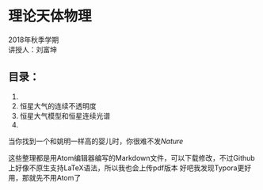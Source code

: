 # 理论天体物理
2018年秋季学期\
讲授人：刘富坤
## 目录：
1. 
2. 恒星大气的连续不透明度
3. 恒星大气模型和恒星连续光谱
4.
当你找到一个和姚明一样高的婴儿时，你很难不发*Nature*

这些整理都是用Atom编辑器编写的Markdown文件，可以下载修改，不过Github上好像不原生支持LaTeX语法，所以我也会上传pdf版本
好吧我发现Typora更好用，那就先不用Atom了
